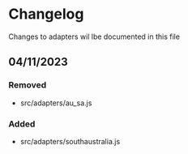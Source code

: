 # Changelog

Changes to adapters wil lbe documented in this file

## 04/11/2023
### Removed
- src/adapters/au_sa.js
### Added
- src/adapters/southaustralia.js